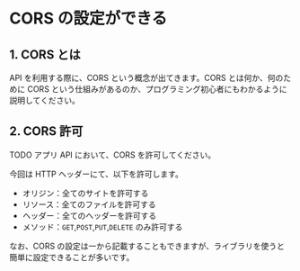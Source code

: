 # CORS の設定ができる

## 1. CORS とは

API を利用する際に、CORS という概念が出てきます。CORS とは何か、何のために CORS という仕組みがあるのか、プログラミング初心者にもわかるように説明してください。

## 2. CORS 許可

TODO アプリ API において、CORS を許可してください。

今回は HTTP ヘッダーにて、以下を許可します。

- オリジン：全てのサイトを許可する
- リソース：全てのファイルを許可する
- ヘッダー：全てのヘッダーを許可する
- メソッド：`GET`,`POST`,`PUT`,`DELETE` のみ許可する

なお、CORS の設定は一から記載することもできますが、ライブラリを使うと簡単に設定できることが多いです。

